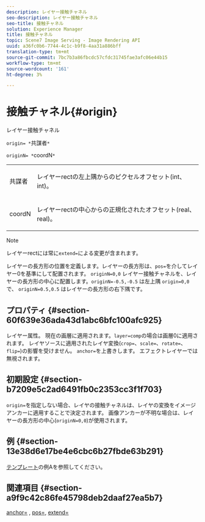 ```yaml
---
description: レイヤー接触チャネル
seo-description: レイヤー接触チャネル
seo-title: 接触チャネル
solution: Experience Manager
title: 接触チャネル
topic: Scene7 Image Serving - Image Rendering API
uuid: a36fc0b6-7744-4c1c-b9f8-4aa31a886bff
translation-type: tm+mt
source-git-commit: 7bc7b3a86fbcdc57cfdc31745fae3afc06e44b15
workflow-type: tm+mt
source-wordcount: '161'
ht-degree: 3%

---
```



# 接触チャネル{#origin}

レイヤー接触チャネル

`origin= *`共謀者`*`

`originN= *`coordN`*`

<table id="simpletable_A270FD92B1E841FE81F5AB300351FE01"> 
 <tr class="strow"> 
  <td class="stentry"> <p><span class="varname"> 共謀者</span> </p></td> 
  <td class="stentry"> <p>レイヤーrectの左上隅からのピクセルオフセット(int、int)。 </p></td> 
 </tr> 
 <tr class="strow"> 
  <td class="stentry"> <p><span class="varname"> coordN</span> </p></td> 
  <td class="stentry"> <p>レイヤーrectの中心からの正規化されたオフセット(real、real)。 </p></td> 
 </tr> 
</table>

>[!NOTE]
>
>レイヤーrectには常に`extend=`による変更が含まれます。

レイヤーの長方形の位置を定義します。レイヤーの長方形は、`pos=`を介してレイヤー0を基準にして配置されます。 `originN=0,0` レイヤー接触チャネルを、レイヤーの長方形の中心に配置します。`originN=-0.5,-0.5` は左上隅 `origin=0,0` で、 `originN=0.5,0.5` はレイヤーの長方形の右下隅です。

## プロパティ {#section-60f639e36ada43d1abc6bfc100afc925}

レイヤー属性。 現在の画層に適用されます。`layer=comp`の場合は画層0に適用されます。 レイヤソースに適用されたレイヤ変換(`crop=`、`scale=`、`rotate=`、`flip=`)の影響を受けません。 `anchor=`を上書きします。 エフェクトレイヤーでは無視されます。

## 初期設定 {#section-b7209e5c2ad6491fb0c2353cc3f1f703}

`origin=`を指定しない場合、レイヤの接触チャネルは、レイヤの変換をイメージアンカーに適用することで決定されます。 画像アンカーが不明な場合は、レイヤーの長方形の中心(`originN=0,0`)が使用されます。

## 例 {#section-13e38d6e17be4e6cbc6b27fbde63b291}

[テンプレート](../../../../../is-api/http-ref/image-serving-api-ref/c-http-protocol-reference/c-templates/c-templates.md#concept-3cd2d2adae0e41b2979b9640244d4d3e)の例Aを参照してください。

## 関連項目 {#section-a9f9c42c86fe45798deb2daaf27ea5b7}

[anchor=](../../../../../is-api/http-ref/image-serving-api-ref/c-http-protocol-reference/c-command-reference/r-anchor.md#reference-6661e548ab284b82828d8d94c8ddeb7c) ,  [pos=](../../../../../is-api/http-ref/image-serving-api-ref/c-http-protocol-reference/c-command-reference/r-pos.md#reference-65de948f4b404f1182b22119ca332143),  [extend=](../../../../../is-api/http-ref/image-serving-api-ref/c-http-protocol-reference/c-command-reference/r-extend.md#reference-7e9156beb285459d830e2d56782a74ac)
